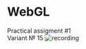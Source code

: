 # WebGL

Practical assigment #1  
Variant № 15
![recording](https://github.com/NazarOnischenko/VGGI_Practic/assets/70802112/ac644458-70b6-4828-a157-a65e68947aaa)
